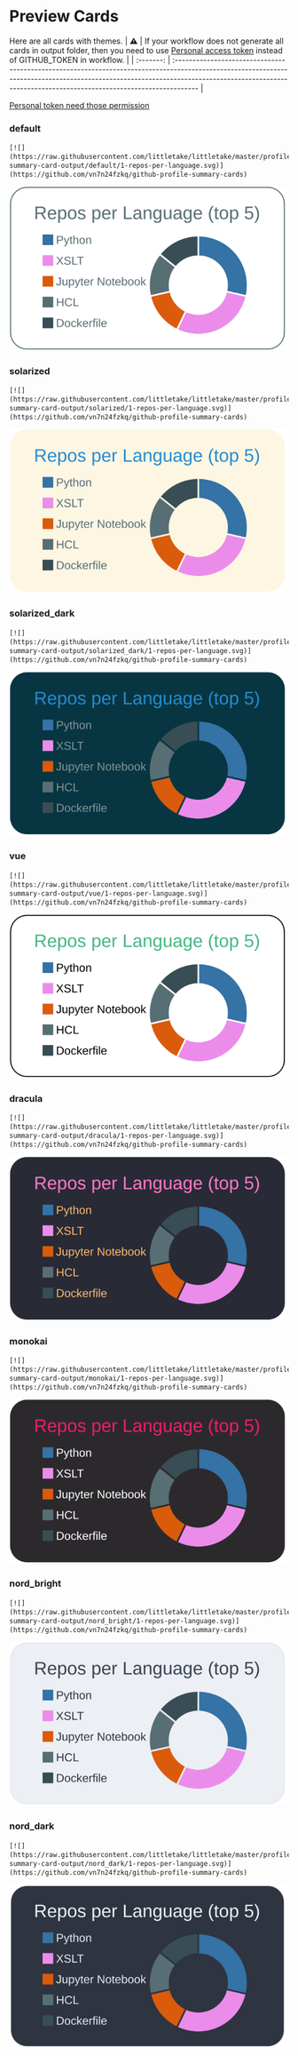 
# Preview Cards

Here are all cards with themes.
| :warning: | If your workflow does not generate all cards in output folder, then you need to use [Personal access token](https://docs.github.com/en/actions/configuring-and-managing-workflows/creating-and-storing-encrypted-secrets) instead of GITHUB_TOKEN in workflow. |
| :-------: | :------------------------------------------------------------------------------------------------------------------------------------------------------------------------------------------------------------------------------------------------ |

[Personal token need those permission](https://github.com/vn7n24fzkq/github-profile-summary-cards/wiki/Personal-access-token-permissions)


### default


```
[![](https://raw.githubusercontent.com/littletake/littletake/master/profile-summary-card-output/default/1-repos-per-language.svg)](https://github.com/vn7n24fzkq/github-profile-summary-cards)
```
![](https://raw.githubusercontent.com/littletake/littletake/master/profile-summary-card-output/default/1-repos-per-language.svg)


### solarized


```
[![](https://raw.githubusercontent.com/littletake/littletake/master/profile-summary-card-output/solarized/1-repos-per-language.svg)](https://github.com/vn7n24fzkq/github-profile-summary-cards)
```
![](https://raw.githubusercontent.com/littletake/littletake/master/profile-summary-card-output/solarized/1-repos-per-language.svg)


### solarized_dark


```
[![](https://raw.githubusercontent.com/littletake/littletake/master/profile-summary-card-output/solarized_dark/1-repos-per-language.svg)](https://github.com/vn7n24fzkq/github-profile-summary-cards)
```
![](https://raw.githubusercontent.com/littletake/littletake/master/profile-summary-card-output/solarized_dark/1-repos-per-language.svg)


### vue


```
[![](https://raw.githubusercontent.com/littletake/littletake/master/profile-summary-card-output/vue/1-repos-per-language.svg)](https://github.com/vn7n24fzkq/github-profile-summary-cards)
```
![](https://raw.githubusercontent.com/littletake/littletake/master/profile-summary-card-output/vue/1-repos-per-language.svg)


### dracula


```
[![](https://raw.githubusercontent.com/littletake/littletake/master/profile-summary-card-output/dracula/1-repos-per-language.svg)](https://github.com/vn7n24fzkq/github-profile-summary-cards)
```
![](https://raw.githubusercontent.com/littletake/littletake/master/profile-summary-card-output/dracula/1-repos-per-language.svg)


### monokai


```
[![](https://raw.githubusercontent.com/littletake/littletake/master/profile-summary-card-output/monokai/1-repos-per-language.svg)](https://github.com/vn7n24fzkq/github-profile-summary-cards)
```
![](https://raw.githubusercontent.com/littletake/littletake/master/profile-summary-card-output/monokai/1-repos-per-language.svg)


### nord_bright


```
[![](https://raw.githubusercontent.com/littletake/littletake/master/profile-summary-card-output/nord_bright/1-repos-per-language.svg)](https://github.com/vn7n24fzkq/github-profile-summary-cards)
```
![](https://raw.githubusercontent.com/littletake/littletake/master/profile-summary-card-output/nord_bright/1-repos-per-language.svg)


### nord_dark


```
[![](https://raw.githubusercontent.com/littletake/littletake/master/profile-summary-card-output/nord_dark/1-repos-per-language.svg)](https://github.com/vn7n24fzkq/github-profile-summary-cards)
```
![](https://raw.githubusercontent.com/littletake/littletake/master/profile-summary-card-output/nord_dark/1-repos-per-language.svg)

